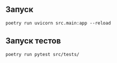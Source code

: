 ## Запуск

```shell
poetry run uvicorn src.main:app --reload
```

## Запуск тестов

```shell
poetry run pytest src/tests/
```